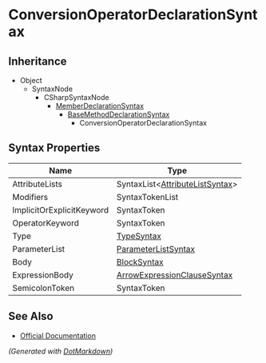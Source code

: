 # ConversionOperatorDeclarationSyntax

## Inheritance

* Object
  * SyntaxNode
    * CSharpSyntaxNode
      * [MemberDeclarationSyntax](MemberDeclarationSyntax.md)
        * [BaseMethodDeclarationSyntax](BaseMethodDeclarationSyntax.md)
          * ConversionOperatorDeclarationSyntax

## Syntax Properties

| Name                      | Type                                                          |
| ------------------------- | ------------------------------------------------------------- |
| AttributeLists            | SyntaxList\<[AttributeListSyntax](AttributeListSyntax.md)>    |
| Modifiers                 | SyntaxTokenList                                               |
| ImplicitOrExplicitKeyword | SyntaxToken                                                   |
| OperatorKeyword           | SyntaxToken                                                   |
| Type                      | [TypeSyntax](TypeSyntax.md)                                   |
| ParameterList             | [ParameterListSyntax](ParameterListSyntax.md)                 |
| Body                      | [BlockSyntax](BlockSyntax.md)                                 |
| ExpressionBody            | [ArrowExpressionClauseSyntax](ArrowExpressionClauseSyntax.md) |
| SemicolonToken            | SyntaxToken                                                   |

## See Also

* [Official Documentation](https://docs.microsoft.com/en-us/dotnet/api/microsoft.codeanalysis.csharp.syntax.conversionoperatordeclarationsyntax)


*\(Generated with [DotMarkdown](http://github.com/JosefPihrt/DotMarkdown)\)*